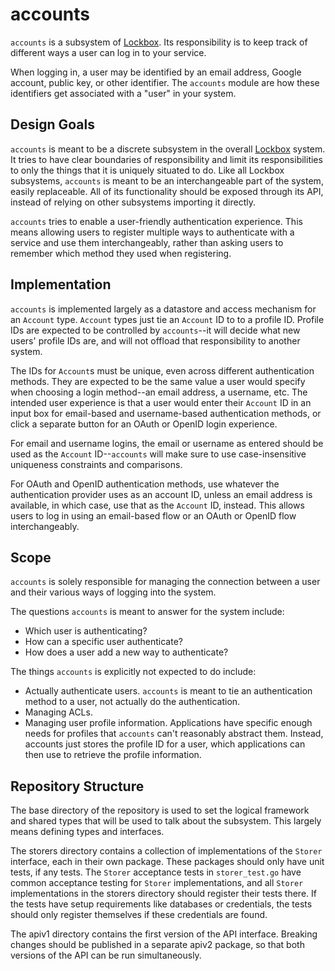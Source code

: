 # accounts

`accounts` is a subsystem of [Lockbox](https://lockbox.dev). Its responsibility
is to keep track of different ways a user can log in to your service.

When logging in, a user may be identified by an email address, Google account,
public key, or other identifier. The `accounts` module are how these
identifiers get associated with a "user" in your system.

## Design Goals

`accounts` is meant to be a discrete subsystem in the overall
[Lockbox](https://lockbox.dev) system. It tries to have clear boundaries of
responsibility and limit its responsibilities to only the things that it is
uniquely situated to do. Like all Lockbox subsystems, `accounts` is meant to be
an interchangeable part of the system, easily replaceable. All of its
functionality should be exposed through its API, instead of relying on other
subsystems importing it directly.

`accounts` tries to enable a user-friendly authentication experience. This
means allowing users to register multiple ways to authenticate with a service
and use them interchangeably, rather than asking users to remember which method
they used when registering.

## Implementation

`accounts` is implemented largely as a datastore and access mechanism for an
`Account` type. `Account` types just tie an `Account` ID to to a profile ID.
Profile IDs are expected to be controlled by `accounts`--it will decide what
new users' profile IDs are, and will not offload that responsibility to another
system.

The IDs for `Account`s must be unique, even across different authentication
methods. They are expected to be the same value a user would specify when
choosing a login method--an email address, a username, etc. The intended user
experience is that a user would enter their `Account` ID in an input box for
email-based and username-based authentication methods, or click a separate
button for an OAuth or OpenID login experience.

For email and username logins, the email or username as entered should be used
as the `Account` ID--`accounts` will make sure to use case-insensitive
uniqueness constraints and comparisons.

For OAuth and OpenID authentication methods, use whatever the authentication
provider uses as an account ID, unless an email address is available, in which
case, use that as the `Account` ID, instead. This allows users to log in using
an email-based flow or an OAuth or OpenID flow interchangeably.

## Scope

`accounts` is solely responsible for managing the connection between a user and
their various ways of logging into the system.

The questions `accounts` is meant to answer for the system include:

  * Which user is authenticating?
  * How can a specific user authenticate?
  * How does a user add a new way to authenticate?

The things `accounts` is explicitly not expected to do include:

  * Actually authenticate users. `accounts` is meant to tie an authentication
    method to a user, not actually do the authentication.
  * Managing ACLs.
  * Managing user profile information. Applications have specific enough needs
    for profiles that `accounts` can't reasonably abstract them. Instead,
    accounts just stores the profile ID for a user, which applications can then
    use to retrieve the profile information.

## Repository Structure

The base directory of the repository is used to set the logical framework and
shared types that will be used to talk about the subsystem. This largely means
defining types and interfaces.

The storers directory contains a collection of implementations of the `Storer`
interface, each in their own package. These packages should only have unit
tests, if any tests. The `Storer` acceptance tests in `storer_test.go` have
common acceptance testing for `Storer` implementations, and all `Storer`
implementations in the storers directory should register their tests there. If
the tests have setup requirements like databases or credentials, the tests
should only register themselves if these credentials are found.

The apiv1 directory contains the first version of the API interface. Breaking
changes should be published in a separate apiv2 package, so that both versions
of the API can be run simultaneously.
